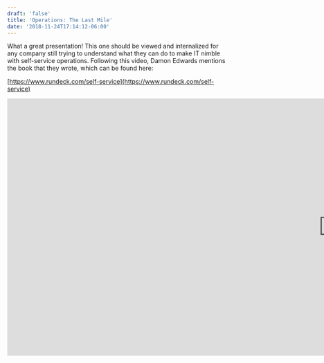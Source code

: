 ```yaml
---
draft: 'false'
title: 'Operations: The Last Mile'
date: '2018-11-24T17:14:12-06:00'
---
```

What a great presentation!  This one should be viewed and internalized for any company still trying to understand what they can do to make IT nimble with self-service operations.  Following this video, Damon Edwards mentions the book that they wrote, which can be found here:

[https://www.rundeck.com/self-service](https://www.rundeck.com/self-service)

<iframe width="1519" height="594" src="https://www.youtube.com/embed/1zUtBLZ4Lus" frameborder="0" allow="accelerometer; autoplay; encrypted-media; gyroscope; picture-in-picture" allowfullscreen></iframe>
